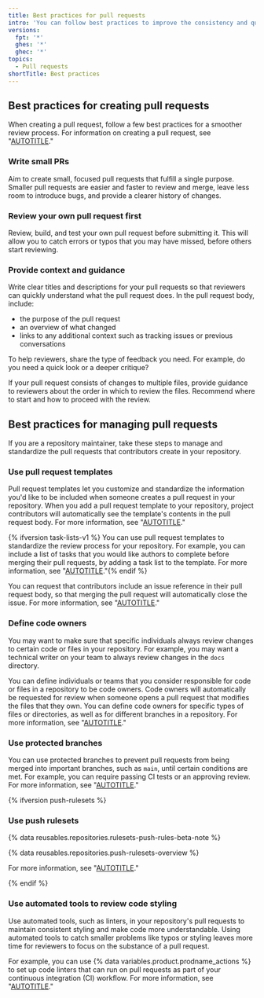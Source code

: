 ```yaml
---
title: Best practices for pull requests
intro: 'You can follow best practices to improve the consistency and quality of pull requests and pull request reviews.'
versions:
  fpt: '*'
  ghes: '*'
  ghec: '*'
topics:
  - Pull requests
shortTitle: Best practices
---
```


## Best practices for creating pull requests

When creating a pull request, follow a few best practices for a smoother review process. For information on creating a pull request, see "[AUTOTITLE](/pull-requests/collaborating-with-pull-requests/proposing-changes-to-your-work-with-pull-requests/creating-a-pull-request)."

### Write small PRs

Aim to create small, focused pull requests that fulfill a single purpose. Smaller pull requests are easier and faster to review and merge, leave less room to introduce bugs, and provide a clearer history of changes.

### Review your own pull request first

Review, build, and test your own pull request before submitting it. This will allow you to catch errors or typos that you may have missed, before others start reviewing.

### Provide context and guidance

Write clear titles and descriptions for your pull requests so that reviewers can quickly understand what the pull request does. In the pull request body, include:

- the purpose of the pull request
- an overview of what changed
- links to any additional context such as tracking issues or previous conversations

To help reviewers, share the type of feedback you need. For example, do you need a quick look or a deeper critique?

If your pull request consists of changes to multiple files, provide guidance to reviewers about the order in which to review the files. Recommend where to start and how to proceed with the review.

## Best practices for managing pull requests

If you are a repository maintainer, take these steps to manage and standardize the pull requests that contributors create in your repository.

### Use pull request templates

Pull request templates let you customize and standardize the information you'd like to be included when someone creates a pull request in your repository. When you add a pull request template to your repository, project contributors will automatically see the template's contents in the pull request body. For more information, see "[AUTOTITLE](/communities/using-templates-to-encourage-useful-issues-and-pull-requests/creating-a-pull-request-template-for-your-repository)."

{% ifversion task-lists-v1 %} You can use pull request templates to standardize the review process for your repository. For example, you can include a list of tasks that you would like authors to complete before merging their pull requests, by adding a task list to the template. For more information, see "[AUTOTITLE](/get-started/writing-on-github/working-with-advanced-formatting/about-task-lists)."{% endif %}

You can request that contributors include an issue reference in their pull request body, so that merging the pull request will automatically close the issue. For more information, see "[AUTOTITLE](/issues/tracking-your-work-with-issues/linking-a-pull-request-to-an-issue)."

### Define code owners

You may want to make sure that specific individuals always review changes to certain code or files in your repository. For example, you may want a technical writer on your team to always review changes in the `docs` directory.

You can define individuals or teams that you consider responsible for code or files in a repository to be code owners. Code owners will automatically be requested for review when someone opens a pull request that modifies the files that they own. You can define code owners for specific types of files or directories, as well as for different branches in a repository. For more information, see "[AUTOTITLE](/repositories/managing-your-repositorys-settings-and-features/customizing-your-repository/about-code-owners)."

### Use protected branches

You can use protected branches to prevent pull requests from being merged into important branches, such as `main`, until certain conditions are met. For example, you can require passing CI tests or an approving review. For more information, see "[AUTOTITLE](/repositories/configuring-branches-and-merges-in-your-repository/managing-protected-branches/about-protected-branches)."

{% ifversion push-rulesets %}

### Use push rulesets

{% data reusables.repositories.rulesets-push-rules-beta-note %}

{% data reusables.repositories.push-rulesets-overview %}

For more information, see "[AUTOTITLE](/repositories/configuring-branches-and-merges-in-your-repository/managing-rulesets/about-rulesets#push-rulesets)."

{% endif %}

### Use automated tools to review code styling

Use automated tools, such as linters, in your repository's pull requests to maintain consistent styling and make code more understandable. Using automated tools to catch smaller problems like typos or styling leaves more time for reviewers to focus on the substance of a pull request.

For example, you can use {% data variables.product.prodname_actions %} to set up code linters that can run on pull requests as part of your continuous integration (CI) workflow. For more information, see "[AUTOTITLE](/actions/automating-builds-and-tests/about-continuous-integration)."
